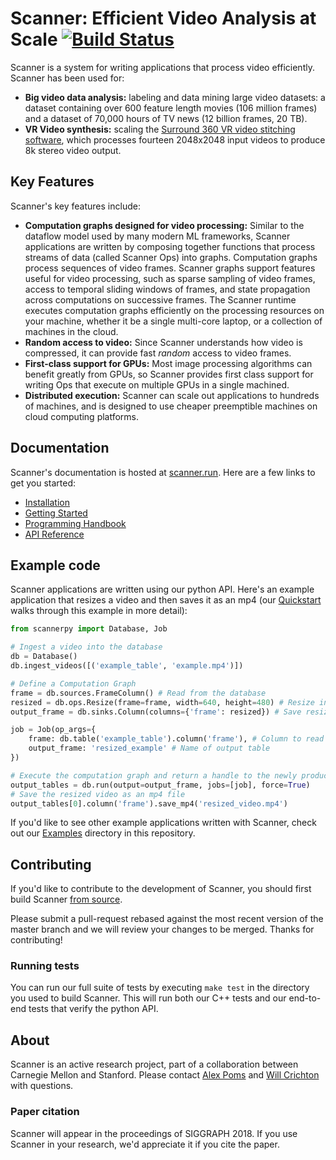 # Scanner: Efficient Video Analysis at Scale [![Build Status](https://travis-ci.org/scanner-research/scanner.svg?branch=master)](https://travis-ci.org/scanner-research/scanner) #

Scanner is a system for writing applications that process video efficiently. Scanner has been used for:
* **Big video data analysis:** labeling and data mining large video datasets: a dataset containing over 600 feature length movies (106 million frames) and a dataset of 70,000 hours of TV news (12 billion frames, 20 TB).
* **VR Video synthesis:** scaling the [Surround 360 VR video stitching software](https://github.com/scanner-research/Surround360), which processes fourteen 2048x2048 input videos to produce 8k stereo video output.

## Key Features

Scanner's key features include:
* **Computation graphs designed for video processing:** Similar to the dataflow model used by many modern ML frameworks, Scanner applications are written by composing together functions that process streams of data (called Scanner Ops) into graphs. Computation graphs process sequences of video frames. Scanner graphs support features useful for video processing, such as sparse sampling of video frames, access to temporal sliding windows of frames, and state propagation across computations on successive frames. The Scanner runtime executes computation graphs efficiently on the processing resources on your machine, whether it be a single multi-core laptop, or a collection of machines in the cloud.
* **Random access to video:** Since Scanner understands how video is compressed, it can provide fast *random* access to video frames.
* **First-class support for GPUs:** Most image processing algorithms can benefit greatly from GPUs, so Scanner provides first class support for writing Ops that execute on multiple GPUs in a single machined.
* **Distributed execution:** Scanner can scale out applications to hundreds of machines, and is designed to use cheaper preemptible machines on cloud computing platforms.

## Documentation

Scanner's documentation is hosted at [scanner.run](http://scanner.run). Here
are a few links to get you started:

* [Installation](http://scanner.run/installation.html)
* [Getting Started](http://scanner.run/getting-started.html)
* [Programming Handbook](http://scanner.run/programming-handbook.html)
* [API Reference](http://scanner.run/api.html)

## Example code

Scanner applications are written using our python API. Here's an example
application that resizes a video and then saves it as an mp4 (our
[Quickstart](http://scanner.run/quickstart.html) walks through this
example in more detail):

```python
from scannerpy import Database, Job

# Ingest a video into the database
db = Database()
db.ingest_videos([('example_table', 'example.mp4')])

# Define a Computation Graph
frame = db.sources.FrameColumn() # Read from the database
resized = db.ops.Resize(frame=frame, width=640, height=480) # Resize input frame
output_frame = db.sinks.Column(columns={'frame': resized}) # Save resized frame

job = Job(op_args={
    frame: db.table('example_table').column('frame'), # Column to read input frames from
    output_frame: 'resized_example' # Name of output table
})

# Execute the computation graph and return a handle to the newly produced tables
output_tables = db.run(output=output_frame, jobs=[job], force=True)
# Save the resized video as an mp4 file
output_tables[0].column('frame').save_mp4('resized_video.mp4')
```

If you'd like to see other example applications written with Scanner, check
out our [Examples](https://github.com/scanner-research/scanner/tree/master/examples)
directory in this repository.

## Contributing

If you'd like to contribute to the development of Scanner, you should first
build Scanner [from source](http://scanner.run/from_source.html).

Please submit a pull-request rebased against the most recent version of the
master branch and we will review your changes to be merged. Thanks for
contributing!

### Running tests
You can run our full suite of tests by executing `make test` in the directory
you used to build Scanner. This will run both our C++ tests and our end-to-end
tests that verify the python API.

## About
Scanner is an active research project, part of a collaboration between Carnegie
Mellon and Stanford. Please contact [Alex Poms](https://github.com/apoms) and
[Will Crichton](https://github.com/willcrichton) with questions.

### Paper citation
Scanner will appear in the proceedings of SIGGRAPH 2018. If you use Scanner in your research, we'd appreciate it if you cite the paper.
